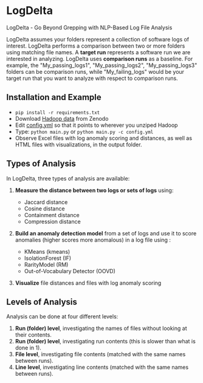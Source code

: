 # LogDelta
LogDelta - Go Beyond Grepping with NLP-Based Log File Analysis

LogDelta assumes your folders represent a collection of software logs of interest. LogDelta performs a comparison between two or more folders using matching file names.  A **target run** represents a software run we are interested in analyzing. LogDelta uses **comparison runs** as a baseline. For example, the "My_passing_logs1", "My_passing_logs2", "My_passing_logs3" folders can be comparison runs, while "My_failing_logs" would be your target run that you want to analyze with respect to comparison runs.

## Installation and Example
- `pip install -r requirements.txt`
- Download [Hadoop data](https://zenodo.org/records/8196385/files/Hadoop.zip?download=1) from Zenodo
- Edit [config.yml](https://github.com/EvoTestOps/LogLead/blob/main/demo/robo_mode/config.yml) so that it points to wherever you unziped Hadoop
- Type: `python main.py` or `python main.py -c config.yml` 
- Observe Excel files with log anomaly scoring and distances, as well as HTML files with visualizations, in the output folder.

## Types of Analysis
In LogDelta, three types of analysis are available:

1. **Measure the distance between two logs or sets of logs** using:
   - Jaccard distance
   - Cosine distance
   - Containment distance
   - Compression distance

2. **Build an anomaly detection model** from a set of logs and use it to score anomalies (higher scores more anomalous) in a log file using :
   - KMeans (kmeans)
   - IsolationForest (IF)
   - RarityModel (RM)
   - Out-of-Vocabulary Detector (OOVD)

3. **Visualize** file distances and files with log anomaly scoring

## Levels of Analysis
Analysis can be done at four different levels:

1. **Run (folder) level**, investigating the names of files without looking at their contents.
2. **Run (folder) level**, investigating run contents (this is slower than what is done in 1).
3. **File level**, investigating file contents (matched with the same names between runs).
4. **Line level**, investigating line contents (matched with the same names between runs).
